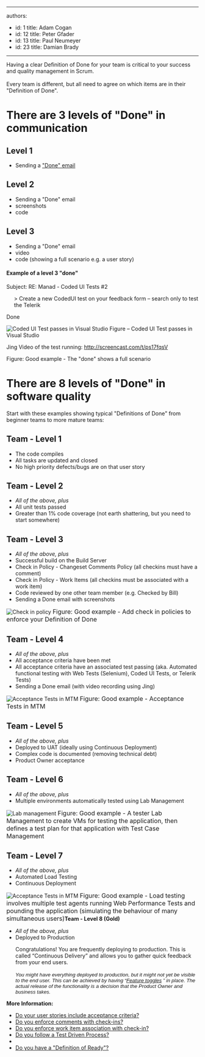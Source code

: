 

---
authors:
  - id: 1
    title: Adam Cogan
  - id: 12
    title: Peter Gfader
  - id: 13
    title: Paul Neumeyer
  - id: 23
    title: Damian Brady
---




<span class='intro'> ​Having a clear Definition of Done for&#160;your team is critical to&#160;your success and quality management in Scrum.<br><br>Every team is different, but all need to agree on which items are in their &quot;Definition of Done&quot;.  </span>

<h1>There are 3 levels of &quot;Done&quot; in communication</h1><h2>Level 1</h2><ul><li>Sending a <a href="/Communication/RulesToBetterEmail/Pages/Done-GiveDetailsAndDelete.aspx">&quot;Done&quot; email</a>​</li></ul><h2>Level 2</h2><ul><li>Sending a &quot;Done&quot; email</li><li>screenshots</li><li>code</li></ul><h2>Level 3</h2><ul><li>Sending a &quot;Done&quot; email </li><li>video</li><li>code (showing a full scenario e.g. a user story)​</li></ul><h4>Example of a level 3 &quot;done&quot;</h4><div class="greyBox"><p>Subject&#58; RE&#58; Manad - Coded UI Tests #2</p><p style="margin-left&#58;20px;">&gt; Create a new CodedUI test on your feedback form – search only to test the Telerik</p><p>Done</p>
   <img class="ms-rteCustom-ImageArea" alt="Coded UI Test passes in Visual Studio" src="/Management/RulesToSuccessfulProjects/PublishingImages/level-3-done.jpg" />
   <span class="ms-rteCustom-FigureNormal">Figure – Coded UI Test passes in Visual Studio</span>
   <p>Jing Video of the test running&#58; 
      <a href="http&#58;//screencast.com/t/ps17fqsV" target="_blank">http&#58;//screencast.com/t/ps17fqsV</a> </p></div>
<span class="ms-rteCustom-FigureGood">Figure&#58; Good example - The &quot;done&quot; shows a full scenario</span>
<h1>There are&#160;8 levels of &quot;Done&quot; in software quality</h1><p>Start with these examples showing typical &quot;Definitions of Done&quot; from beginner teams to more mature teams&#58;</p><h2>Team - Level 1</h2><ul><li>The code compiles </li><li>All tasks are updated and closed </li><li>No high priority defects/bugs are on that user story </li></ul><h2>Team - Level 2</h2><ul><li> 
      <em>All of the above, plus</em> </li><li>All unit tests passed </li><li>Greater than 1% code coverage (not earth shattering, but you need to start somewhere)</li></ul><h2>Team - Level 3</h2><ul><li> 
      <em>All of the above, plus</em> </li><li>Successful build on the Build Server </li><li>Check in Policy - Changeset Comments Policy (all checkins must have a comment) </li><li>Check in Policy - Work Items (all checkins must be associated with a work item) </li><li>Code reviewed by one other team member (e.g. Checked by Bill) </li><li>Sending a Done email with screenshots </li></ul>
<img class="ms-rteCustom-ImageArea" alt="Check in policy" src="/Management/RulesToSuccessfulProjects/PublishingImages/CheckinPolicy.jpg" />
<font class="ms-rteCustom-FigureGood" size="+0">Figure&#58; Good example&#160;- Add check in policies to enforce your Definition of Done</font>
<h2>Team - Level 4</h2><ul><li> 
      <em>All of the above, plus</em> </li><li>All acceptance criteria have been met </li><li>All acceptance criteria have an associated test passing (aka. Automated functional testing with Web Tests (Selenium), Coded UI Tests, or Telerik Tests) </li><li>Sending a Done email (with video recording using Jing) </li></ul>
<img class="ms-rteCustom-ImageArea" alt="Acceptance Tests in MTM" src="/Management/RulesToSuccessfulProjects/PublishingImages/AcceptanceTestsInMTM.jpg" />
<font class="ms-rteCustom-FigureGood" size="+0">Figure&#58; Good example - Acceptance Tests in MTM</font>
<h2>Team - Level 5</h2><ul><li> 
      <em>All of the above, plus</em> </li><li>Deployed to UAT (ideally using Continuous Deployment) </li><li>Complex code is documented (removing technical debt) </li><li>Product Owner acceptance </li></ul><h2>Team - Level 6</h2><ul><li> 
      <em>All of the above, plus</em> </li><li>Multiple environments automatically tested using Lab Management </li></ul>
<img class="ms-rteCustom-ImageArea" alt="Lab management" src="/Management/RulesToSuccessfulProjects/PublishingImages/LabManagement.jpg" />
<font class="ms-rteCustom-FigureGood" size="+0">Figure&#58; Good example - A tester Lab Management to create VMs for testing the application, then defines a test plan for that application with Test Case Management</font>
<h2>Team - Level 7</h2><ul><li> 
      <em>All of the above, plus</em> </li><li>Automated Load Testing </li><li>Continuous Deployment </li></ul>
<img class="ms-rteCustom-ImageArea" alt="Acceptance Tests in MTM" src="/Management/RulesToSuccessfulProjects/PublishingImages/LoadTesting.jpg" />
<font class="ms-rteCustom-FigureGood" size="+0">Figure&#58; Good example - Load testing involves multiple test agents running Web Performance Tests and pounding the application (simulating the behaviour of many simultaneous users)</font><strong>Team - Level 8 (Gold)</strong> 
<ul><li> 
      <em>All of the above, plus</em></li><li>Deployed to Production</li></ul><ul> 
   <span>Congratulations! You are frequently deploying to production. This is called “Continuous Delivery” and allows you to gather quick feedback from your end users.</span> 
   <div style="margin&#58;0cm 0cm 0pt;"> 
      <span style="font-family&#58;verdana, sans-serif;font-size&#58;10pt;"></span>&#160;</div><div style="margin&#58;0cm 0cm 0pt;"> 
      <span style="font-family&#58;verdana, sans-serif;font-size&#58;10pt;"> 
         <em>You might have everything deployed to production, but it might not yet be visible to the end user. This can be achieved by having “</em><a href="http&#58;//martinfowler.com/bliki/FeatureToggle.html"><em>Feature toggles</em></a> <em>”&#160;in place. The actual release of the functionality is a decision that the Product Owner and business takes.</em></span></div>
   <font face="Calibri"> 
      <i></i></font></ul><p> 
   <strong>More Information&#58;​</strong></p><ul><li><a href="/SoftwareDevelopment/RulesToBetterUserAcceptanceTests/Pages/Do-Your-User-Stories-Include-Acceptance-Criteria.aspx">Do your user stories include acceptance criteria?</a></li><li><a title="Do you enforce comments with check-ins?" href="http&#58;//www.ssw.com.au/ssw/Standards/Rules/RulesToBetterSourceControlwithTFS.aspx#EnforceComments" target="_blank">Do you enforce comments with check-ins?</a> </li><li><a title="Do you enforce work item association with check-in?" href="http&#58;//www.ssw.com.au/ssw/Standards/Rules/RulesToBetterSourceControlwithTFS.aspx#EnforceWorkItemAss" target="_blank">Do you enforce work item association with check-in?</a> </li><li><a title="Do you follow a Test Driven Process?" href="http&#58;//www.ssw.com.au/ssw/Standards/Rules/RulesToBetterVersionControlwithTFS%28AKASourceControl%29.aspx#TestDrivenProcess" target="_blank" shape="rect">Do you follow a Test Driven Process?</a> </li><li></li><li><a href="/Management/RulesToBetterScrumUsingTFS/Pages/Definition-of-Ready.aspx">Do you have a &quot;Definition of Ready&quot;?</a></li></ul>
 


